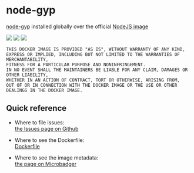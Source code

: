 # node-gyp

[node-gyp](https://www.npmjs.com/package/node-gyp) installed globally over the official [NodeJS image](https://hub.docker.com/_/node)

[url]: https://microbadger.com/images/andreysenov/node-gyp

[![](https://images.microbadger.com/badges/version/andreysenov/node-gyp.svg)][url]
[![](https://images.microbadger.com/badges/image/andreysenov/node-gyp.svg)][url]
[![](https://images.microbadger.com/badges/commit/andreysenov/node-gyp.svg)][url]

```
THIS DOCKER IMAGE IS PROVIDED "AS IS", WITHOUT WARRANTY OF ANY KIND,
EXPRESS OR IMPLIED, INCLUDING BUT NOT LIMITED TO THE WARRANTIES OF MERCHANTABILITY,
FITNESS FOR A PARTICULAR PURPOSE AND NONINFRINGEMENT.
IN NO EVENT SHALL THE MAINTAINERS BE LIABLE FOR ANY CLAIM, DAMAGES OR OTHER LIABILITY,
WHETHER IN AN ACTION OF CONTRACT, TORT OR OTHERWISE, ARISING FROM,
OUT OF OR IN CONNECTION WITH THE DOCKER IMAGE OR THE USE OR OTHER DEALINGS IN THE DOCKER IMAGE.
```

## Quick reference

* Where to file issues:<br>
[the Issues page on Github](https://github.com/AndreySenov/node-gyp-docker/issues)

* Where to see the Dockerfile:<br>
[Dockerfile](https://github.com/AndreySenov/node-gyp-docker/blob/master/Dockerfile)

* Where to see the image metadata:<br>
[the page on Microbadger][url]
